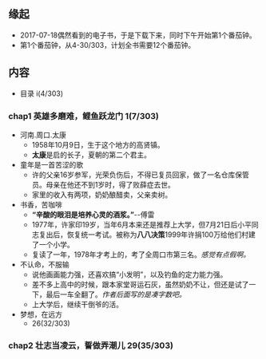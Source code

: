 ##  缘起
+ 2017-07-18偶然看到的电子书，于是下载下来，同时下午开始第1个番茄钟。
+ 第1个番茄钟，从4-30/303，计划全书需要12个番茄钟。

##  内容
+ 目录 i(4/303)
###  chap1 英雄多磨难，鲤鱼跃龙门  1(7/303)
+ 河南.周口.太康
	+ 1958年10月9日，生于这个地方的高贤镇。
	+ **太康**是启的长子，夏朝的第二个君主。
+ 童年是一首苦涩的歌
	+ 许的父亲16岁参军，光荣负伤后，不得已复员回家，做了一名仓库保管员。母亲在他还不到1岁时，得了败薛症去世。
	+ 家里的收入有两项，奶奶酿醋卖，父亲卖树。
+ 书香，苦咖啡
	+ **“辛酸的眼泪是培养心灵的酒浆。”**--傅雷
	+ 1977年，许家印19岁，当年6月本来还是推荐上大学，但7月21日后小平同志复出后，恢复统一考试。被称为**八八决策**1999年许捐100万给他们村建了一个小学。
	+ 复读了一年，1978年才考上的，考了全周口市第三名。*感觉有点假啊。*
+ 不认命，不服输
	+ 说他画画能力强，还喜欢搞“小发明”，以及钓鱼的定力能力强。
	+ 差不多上高中的时候，跟本家堂哥运石灰，虽然奶奶不让，但还是试了一下，最后一车全翻了。*作者后面写的是凑字数吧。*
	+ 上大学后，继续干倒爷的活。
+ 梦想，在远方
	+ 26(32/303)

###  chap2 壮志当凌云，誓做弄潮儿 29(35/303)